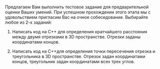 Предлагаем Вам выполнить тестовое задание для предварительной оценки Ваших
умений. При успешном прохождении этого этапа мы с удовольствием пригласим
Вас на очное собеседование.
Выбирайте любое из 2-х заданий:

1. Написать код на С++ для определения кратчайшего расстояния между двумя
отрезками в 3D пространстве. Отрезки заданы координатами концов.

2. Написать код на С++для определения точки пересечения отрезка и
треугольника в 3D пространстве. Отрезок задан координатами концов,
треугольник задан координатами всех трех углов.
